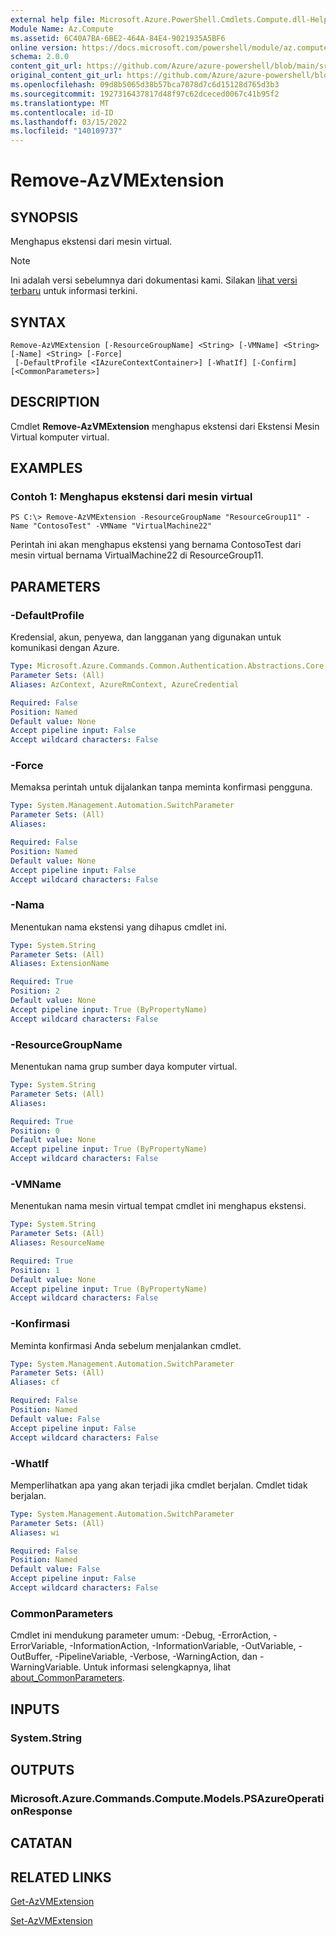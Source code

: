 ```yaml
---
external help file: Microsoft.Azure.PowerShell.Cmdlets.Compute.dll-Help.xml
Module Name: Az.Compute
ms.assetid: 6C40A7BA-6BE2-464A-84E4-9021935A5BF6
online version: https://docs.microsoft.com/powershell/module/az.compute/remove-azvmextension
schema: 2.0.0
content_git_url: https://github.com/Azure/azure-powershell/blob/main/src/Compute/Compute/help/Remove-AzVMExtension.md
original_content_git_url: https://github.com/Azure/azure-powershell/blob/main/src/Compute/Compute/help/Remove-AzVMExtension.md
ms.openlocfilehash: 09d8b5065d38b57bca7078d7c6d15128d765d3b3
ms.sourcegitcommit: 1927316437817d48f97c62dceced0067c41b95f2
ms.translationtype: MT
ms.contentlocale: id-ID
ms.lasthandoff: 03/15/2022
ms.locfileid: "140109737"
---
```

# Remove-AzVMExtension

## SYNOPSIS
Menghapus ekstensi dari mesin virtual.

> [!NOTE]
>Ini adalah versi sebelumnya dari dokumentasi kami. Silakan [lihat versi terbaru](/powershell/module/az.compute/remove-azvmextension) untuk informasi terkini.

## SYNTAX

```
Remove-AzVMExtension [-ResourceGroupName] <String> [-VMName] <String> [-Name] <String> [-Force]
 [-DefaultProfile <IAzureContextContainer>] [-WhatIf] [-Confirm] [<CommonParameters>]
```

## DESCRIPTION
Cmdlet **Remove-AzVMExtension** menghapus ekstensi dari Ekstensi Mesin Virtual komputer virtual.

## EXAMPLES

### Contoh 1: Menghapus ekstensi dari mesin virtual
```
PS C:\> Remove-AzVMExtension -ResourceGroupName "ResourceGroup11" -Name "ContosoTest" -VMName "VirtualMachine22"
```

Perintah ini akan menghapus ekstensi yang bernama ContosoTest dari mesin virtual bernama VirtualMachine22 di ResourceGroup11.

## PARAMETERS

### -DefaultProfile
Kredensial, akun, penyewa, dan langganan yang digunakan untuk komunikasi dengan Azure.

```yaml
Type: Microsoft.Azure.Commands.Common.Authentication.Abstractions.Core.IAzureContextContainer
Parameter Sets: (All)
Aliases: AzContext, AzureRmContext, AzureCredential

Required: False
Position: Named
Default value: None
Accept pipeline input: False
Accept wildcard characters: False
```

### -Force
Memaksa perintah untuk dijalankan tanpa meminta konfirmasi pengguna.

```yaml
Type: System.Management.Automation.SwitchParameter
Parameter Sets: (All)
Aliases:

Required: False
Position: Named
Default value: None
Accept pipeline input: False
Accept wildcard characters: False
```

### -Nama
Menentukan nama ekstensi yang dihapus cmdlet ini.

```yaml
Type: System.String
Parameter Sets: (All)
Aliases: ExtensionName

Required: True
Position: 2
Default value: None
Accept pipeline input: True (ByPropertyName)
Accept wildcard characters: False
```

### -ResourceGroupName
Menentukan nama grup sumber daya komputer virtual.

```yaml
Type: System.String
Parameter Sets: (All)
Aliases:

Required: True
Position: 0
Default value: None
Accept pipeline input: True (ByPropertyName)
Accept wildcard characters: False
```

### -VMName
Menentukan nama mesin virtual tempat cmdlet ini menghapus ekstensi.

```yaml
Type: System.String
Parameter Sets: (All)
Aliases: ResourceName

Required: True
Position: 1
Default value: None
Accept pipeline input: True (ByPropertyName)
Accept wildcard characters: False
```

### -Konfirmasi
Meminta konfirmasi Anda sebelum menjalankan cmdlet.

```yaml
Type: System.Management.Automation.SwitchParameter
Parameter Sets: (All)
Aliases: cf

Required: False
Position: Named
Default value: False
Accept pipeline input: False
Accept wildcard characters: False
```

### -WhatIf
Memperlihatkan apa yang akan terjadi jika cmdlet berjalan.
Cmdlet tidak berjalan.

```yaml
Type: System.Management.Automation.SwitchParameter
Parameter Sets: (All)
Aliases: wi

Required: False
Position: Named
Default value: False
Accept pipeline input: False
Accept wildcard characters: False
```

### CommonParameters
Cmdlet ini mendukung parameter umum: -Debug, -ErrorAction, -ErrorVariable, -InformationAction, -InformationVariable, -OutVariable, -OutBuffer, -PipelineVariable, -Verbose, -WarningAction, dan -WarningVariable. Untuk informasi selengkapnya, lihat [about_CommonParameters](http://go.microsoft.com/fwlink/?LinkID=113216).

## INPUTS

### System.String

## OUTPUTS

### Microsoft.Azure.Commands.Compute.Models.PSAzureOperationResponse

## CATATAN

## RELATED LINKS

[Get-AzVMExtension](./Get-AzVMExtension.md)

[Set-AzVMExtension](./Set-AzVMExtension.md)


